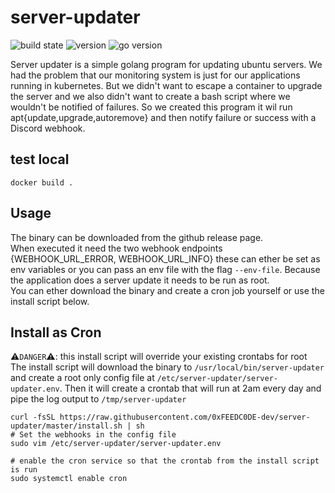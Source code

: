 # server-updater
![build state](https://img.shields.io/github/workflow/status/0xFEEDC0DE-dev/server-updater/Main?style=flat-square)
![version](https://img.shields.io/github/v/tag/0xFEEDC0DE-dev/server-updater?sort=semver&style=flat-square)
![go version](https://img.shields.io/github/go-mod/go-version/0xFEEDC0DE-dev/server-updater?style=flat-square)

Server updater is a simple golang program for updating ubuntu servers. We had the problem that our monitoring system is just for our applications running in kubernetes. But we didn't want to escape a container to upgrade the server and we also didn't want to create a bash script where we wouldn't be notified of failures. So we created this program it wil run apt{update,upgrade,autoremove} and then notify failure or success with a Discord webhook.

## test local
```shell
docker build .
```

## Usage
The binary can be downloaded from the github release page.   
When executed it need the two webhook endpoints {WEBHOOK_URL_ERROR, WEBHOOK_URL_INFO} these can ether be set as env variables or you can pass an env file with the flag ```--env-file```. Because the application does a server update it needs to be run as root.   
You can ether download the binary and create a cron job yourself or use the install script below.

## Install as Cron
⚠`DANGER`⚠: this install script will override your existing crontabs for root   
The install script will download the binary to ```/usr/local/bin/server-updater``` and create a root only config file at ```/etc/server-updater/server-updater.env```. Then it will create a crontab that will run at 2am every day and pipe the log output to ```/tmp/server-updater```


```shell
curl -fsSL https://raw.githubusercontent.com/0xFEEDC0DE-dev/server-updater/master/install.sh | sh
# Set the webhooks in the config file
sudo vim /etc/server-updater/server-updater.env

# enable the cron service so that the crontab from the install script is run
sudo systemctl enable cron
```
